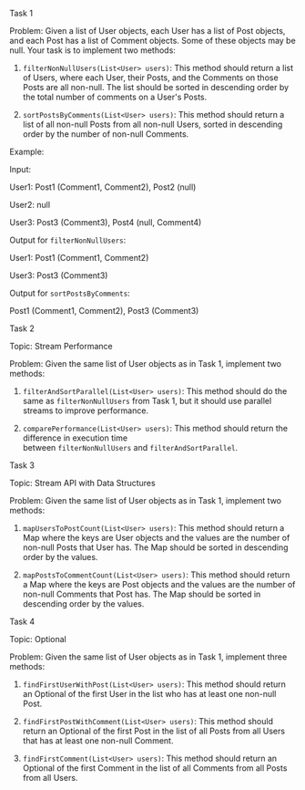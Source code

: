 Task 1

Problem: Given a list of User objects, each User has a list of Post objects, and each Post has a list of Comment objects. Some of these objects may be null. Your task is to implement two methods:

1. `filterNonNullUsers(List<User> users)`: This method should return a list of Users, where each User, their Posts, and the Comments on those Posts are all non-null. The list should be sorted in descending order by the total number of comments on a User's Posts.
    
2. `sortPostsByComments(List<User> users)`: This method should return a list of all non-null Posts from all non-null Users, sorted in descending order by the number of non-null Comments.
    

Example:

Input:

User1: Post1 (Comment1, Comment2), Post2 (null)

User2: null

User3: Post3 (Comment3), Post4 (null, Comment4)

Output for `filterNonNullUsers`:

User1: Post1 (Comment1, Comment2)

User3: Post3 (Comment3)

Output for `sortPostsByComments`:

Post1 (Comment1, Comment2), Post3 (Comment3)

Task 2

Topic: Stream Performance

Problem: Given the same list of User objects as in Task 1, implement two methods:

1. `filterAndSortParallel(List<User> users)`: This method should do the same as `filterNonNullUsers` from Task 1, but it should use parallel streams to improve performance.
    
2. `comparePerformance(List<User> users)`: This method should return the difference in execution time between `filterNonNullUsers` and `filterAndSortParallel`.
    

Task 3

Topic: Stream API with Data Structures

Problem: Given the same list of User objects as in Task 1, implement two methods:

1. `mapUsersToPostCount(List<User> users)`: This method should return a Map where the keys are User objects and the values are the number of non-null Posts that User has. The Map should be sorted in descending order by the values.
    
2. `mapPostsToCommentCount(List<User> users)`: This method should return a Map where the keys are Post objects and the values are the number of non-null Comments that Post has. The Map should be sorted in descending order by the values.
    

Task 4

Topic: Optional

Problem: Given the same list of User objects as in Task 1, implement three methods:

1. `findFirstUserWithPost(List<User> users)`: This method should return an Optional of the first User in the list who has at least one non-null Post.
    
2. `findFirstPostWithComment(List<User> users)`: This method should return an Optional of the first Post in the list of all Posts from all Users that has at least one non-null Comment.
    
3. `findFirstComment(List<User> users)`: This method should return an Optional of the first Comment in the list of all Comments from all Posts from all Users.